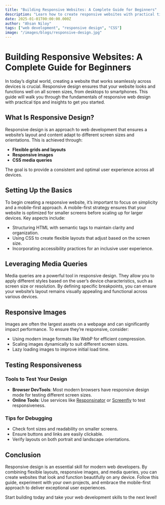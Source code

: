 ```yaml
---
title: "Building Responsive Websites: A Complete Guide for Beginners"
description: "Learn how to create responsive websites with practical tips and code snippets."
date: 2025-01-01T00:00:00.000Z
author: "Ahsan Niloy"
tags: ["web development", "responsive design", "CSS"]
image: "/images/blogs/responsive-design.jpg"
---
```


# Building Responsive Websites: A Complete Guide for Beginners

In today’s digital world, creating a website that works seamlessly across devices is crucial. Responsive design ensures that your website looks and functions well on all screen sizes, from desktops to smartphones. This guide will walk you through the fundamentals of responsive web design with practical tips and insights to get you started.

## What Is Responsive Design?

Responsive design is an approach to web development that ensures a website’s layout and content adapt to different screen sizes and orientations. This is achieved through:

- **Flexible grids and layouts**
- **Responsive images**
- **CSS media queries**

The goal is to provide a consistent and optimal user experience across all devices.

## Setting Up the Basics

To begin creating a responsive website, it’s important to focus on simplicity and a mobile-first approach. A mobile-first strategy ensures that your website is optimized for smaller screens before scaling up for larger devices. Key aspects include:

- Structuring HTML with semantic tags to maintain clarity and organization.
- Using CSS to create flexible layouts that adjust based on the screen size.
- Incorporating accessibility practices for an inclusive user experience.

## Leveraging Media Queries

Media queries are a powerful tool in responsive design. They allow you to apply different styles based on the user’s device characteristics, such as screen size or resolution. By defining specific breakpoints, you can ensure your website’s layout remains visually appealing and functional across various devices.

## Responsive Images

Images are often the largest assets on a webpage and can significantly impact performance. To ensure they’re responsive, consider:

- Using modern image formats like WebP for efficient compression.
- Scaling images dynamically to suit different screen sizes.
- Lazy loading images to improve initial load time.

## Testing Responsiveness

### Tools to Test Your Design

- **Browser DevTools**: Most modern browsers have responsive design mode for testing different screen sizes.
- **Online Tools**: Use services like [Responsinator](https://www.responsinator.com/) or [Screenfly](http://quirktools.com/screenfly/) to test responsiveness.

### Tips for Debugging

- Check font sizes and readability on smaller screens.
- Ensure buttons and links are easily clickable.
- Verify layouts on both portrait and landscape orientations.

## Conclusion

Responsive design is an essential skill for modern web developers. By combining flexible layouts, responsive images, and media queries, you can create websites that look and function beautifully on any device. Follow this guide, experiment with your own projects, and embrace the mobile-first approach to deliver exceptional user experiences.

Start building today and take your web development skills to the next level!
